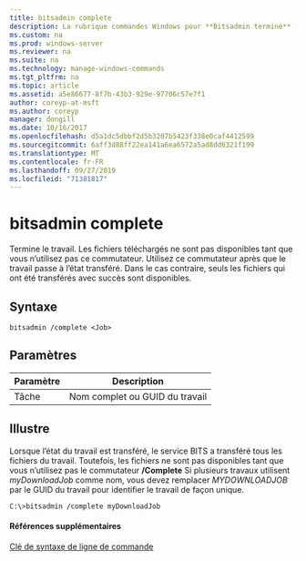 ```yaml
---
title: bitsadmin complete
description: La rubrique commandes Windows pour **Bitsadmin terminé** -termine la tâche. Les fichiers téléchargés ne sont pas disponibles tant que vous n’utilisez pas ce commutateur.
ms.custom: na
ms.prod: windows-server
ms.reviewer: na
ms.suite: na
ms.technology: manage-windows-commands
ms.tgt_pltfrm: na
ms.topic: article
ms.assetid: a5e86677-8f7b-43b3-929e-97706c57e7f1
author: coreyp-at-msft
ms.author: coreyp
manager: dongill
ms.date: 10/16/2017
ms.openlocfilehash: d5a1dc5dbbf2d5b3207b5423f338e0caf4412599
ms.sourcegitcommit: 6aff3d88ff22ea141a6ea6572a5ad8dd6321f199
ms.translationtype: MT
ms.contentlocale: fr-FR
ms.lasthandoff: 09/27/2019
ms.locfileid: "71381817"
---
```

# <a name="bitsadmin-complete"></a>bitsadmin complete

Termine le travail. Les fichiers téléchargés ne sont pas disponibles tant que vous n’utilisez pas ce commutateur. Utilisez ce commutateur après que le travail passe à l’état transféré. Dans le cas contraire, seuls les fichiers qui ont été transférés avec succès sont disponibles.

## <a name="syntax"></a>Syntaxe

```
bitsadmin /complete <Job>
```

## <a name="parameters"></a>Paramètres

|Paramètre|Description|
|---------|-----------|
|Tâche|Nom complet ou GUID du travail|

## <a name="BKMK_examples"></a>Illustre

Lorsque l’état du travail est transféré, le service BITS a transféré tous les fichiers du travail. Toutefois, les fichiers ne sont pas disponibles tant que vous n’utilisez pas le commutateur **/Complete** Si plusieurs travaux utilisent *myDownloadJob* comme nom, vous devez remplacer *MYDOWNLOADJOB* par le GUID du travail pour identifier le travail de façon unique.
```
C:\>bitsadmin /complete myDownloadJob
```

#### <a name="additional-references"></a>Références supplémentaires

[Clé de syntaxe de ligne de commande](command-line-syntax-key.md)